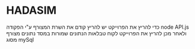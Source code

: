 # HADASIM
 

כדי להריץ את הפרוייקט יש להריץ קודם את השרת המצורף ע"י הפקודה node API.js 
ולאחר מכן להריץ את הפרוייקט לקוח
טבלאות הנתונים שמורות במסד נתונים מצורף מסוג mySql
